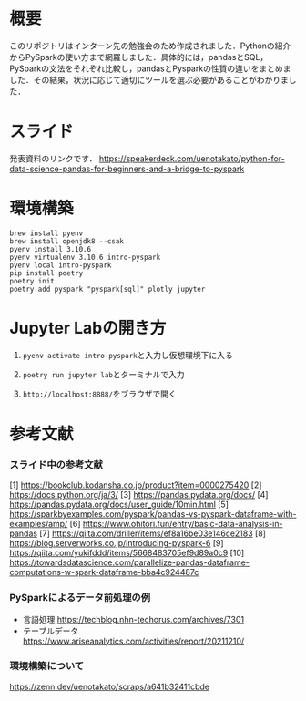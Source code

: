 # 概要
このリポジトリはインターン先の勉強会のため作成されました．Pythonの紹介からPySparkの使い方まで網羅しました．具体的には，pandasとSQL，PySparkの文法をそれぞれ比較し，pandasとPysparkの性質の違いをまとめました．その結果，状況に応じて適切にツールを選ぶ必要があることがわかりました．

# スライド
発表資料のリンクです．
https://speakerdeck.com/uenotakato/python-for-data-science-pandas-for-beginners-and-a-bridge-to-pyspark

# 環境構築
```
brew install pyenv
brew install openjdk8 --csak
pyenv install 3.10.6
pyenv virtualenv 3.10.6 intro-pyspark
pyenv local intro-pyspark
pip install poetry
poetry init
poetry add pyspark "pyspark[sql]" plotly jupyter
```

# Jupyter Labの開き方
1. `pyenv activate intro-pyspark`と入力し仮想環境下に入る

2. `poetry run jupyter lab`とターミナルで入力

3.  `http://localhost:8888/`をブラウザで開く

# 参考文献

### スライド中の参考文献
[1] https://bookclub.kodansha.co.jp/product?item=0000275420
[2] https://docs.python.org/ja/3/
[3] https://pandas.pydata.org/docs/
[4] https://pandas.pydata.org/docs/user_guide/10min.html
[5] https://sparkbyexamples.com/pyspark/pandas-vs-pyspark-dataframe-with-examples/amp/
[6] https://www.ohitori.fun/entry/basic-data-analysis-in-pandas
[7] https://qiita.com/driller/items/ef8a16be03e146ce2183
[8] https://blog.serverworks.co.jp/introducing-pyspark-6
[9] https://qiita.com/yukifddd/items/5668483705ef9d89a0c9
[10] https://towardsdatascience.com/parallelize-pandas-dataframe-computations-w-spark-dataframe-bba4c924487c

### PySparkによるデータ前処理の例
- 言語処理
https://techblog.nhn-techorus.com/archives/7301
- テーブルデータ
https://www.ariseanalytics.com/activities/report/20211210/

### 環境構築について
https://zenn.dev/uenotakato/scraps/a641b32411cbde
